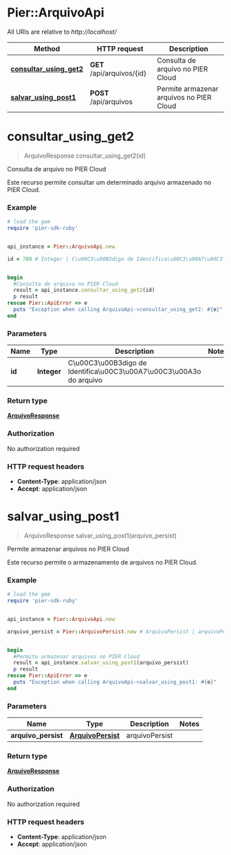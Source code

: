 # Pier::ArquivoApi

All URIs are relative to *http://localhost/*

Method | HTTP request | Description
------------- | ------------- | -------------
[**consultar_using_get2**](ArquivoApi.md#consultar_using_get2) | **GET** /api/arquivos/{id} | Consulta de arquivo no PIER Cloud
[**salvar_using_post1**](ArquivoApi.md#salvar_using_post1) | **POST** /api/arquivos | Permite armazenar arquivos no PIER Cloud




# **consultar_using_get2**
> ArquivoResponse consultar_using_get2(id)

Consulta de arquivo no PIER Cloud

Este recurso permite consultar um determinado arquivo armazenado no PIER Cloud.

### Example
```ruby
# load the gem
require 'pier-sdk-ruby'


api_instance = Pier::ArquivoApi.new

id = 789 # Integer | C\u00C3\u00B3digo de Identifica\u00C3\u00A7\u00C3\u00A3o do arquivo


begin
  #Consulta de arquivo no PIER Cloud
  result = api_instance.consultar_using_get2(id)
  p result
rescue Pier::ApiError => e
  puts "Exception when calling ArquivoApi->consultar_using_get2: #{e}"
end
```

### Parameters

Name | Type | Description  | Notes
------------- | ------------- | ------------- | -------------
 **id** | **Integer**| C\u00C3\u00B3digo de Identifica\u00C3\u00A7\u00C3\u00A3o do arquivo | 


### Return type

[**ArquivoResponse**](ArquivoResponse.md)

### Authorization

No authorization required

### HTTP request headers

 - **Content-Type**: application/json
 - **Accept**: application/json




# **salvar_using_post1**
> ArquivoResponse salvar_using_post1(arquivo_persist)

Permite armazenar arquivos no PIER Cloud

Este recurso permite o armazenamento de arquivos no PIER Cloud.

### Example
```ruby
# load the gem
require 'pier-sdk-ruby'


api_instance = Pier::ArquivoApi.new

arquivo_persist = Pier::ArquivoPersist.new # ArquivoPersist | arquivoPersist


begin
  #Permite armazenar arquivos no PIER Cloud
  result = api_instance.salvar_using_post1(arquivo_persist)
  p result
rescue Pier::ApiError => e
  puts "Exception when calling ArquivoApi->salvar_using_post1: #{e}"
end
```

### Parameters

Name | Type | Description  | Notes
------------- | ------------- | ------------- | -------------
 **arquivo_persist** | [**ArquivoPersist**](ArquivoPersist.md)| arquivoPersist | 


### Return type

[**ArquivoResponse**](ArquivoResponse.md)

### Authorization

No authorization required

### HTTP request headers

 - **Content-Type**: application/json
 - **Accept**: application/json





